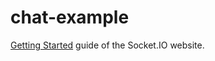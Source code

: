 # chat-example
 [Getting Started](http://socket.io/get-started/chat/) guide 
of the Socket.IO website.


